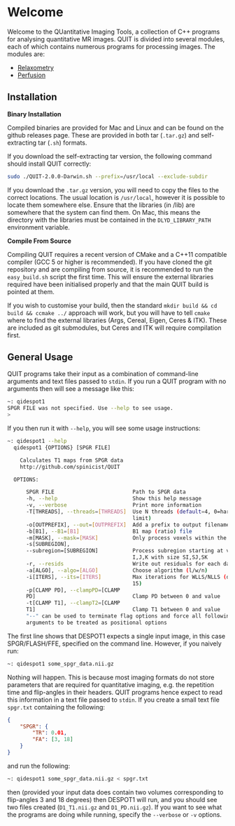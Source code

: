 # Welcome

Welcome to the QUantitative Imaging Tools, a collection of C++ programs for analysing quantitative MR images. QUIT is divided into several modules, each of which contains numerous programs for processing images. The modules are:

* [Relaxometry](Relaxometry.md)
* [Perfusion](Perfusion.md)

## Installation

**Binary Installation**

Compiled binaries are provided for Mac and Linux and can be found on the github releases page. These are provided in both tar (`.tar.gz`) and self-extracting tar (`.sh`) formats.

If you download the self-extracting tar version, the following command should install QUIT correctly:

```bash
sudo ./QUIT-2.0.0-Darwin.sh --prefix=/usr/local --exclude-subdir
```

If you download the `.tar.gz` version, you will need to copy the files to the correct locations. The usual location is `/usr/local`, however it is possible to locate them somewhere else. Ensure that the libraries (in /lib) are somewhere that the system can find them. On Mac, this means the directory with the libraries must be contained in the `DLYD_LIBRARY_PATH` environment variable.

**Compile From Source**

Compiling QUIT requires a recent version of CMake and a C++11 compatible compiler (GCC 5 or higher is recommended). If you have cloned the git repository and are compiling from source, it is recommended to run the `easy_build.sh` script the first time. This will ensure the external libraries required have been initialised properly and that the main QUIT build is pointed at them.

If you wish to customise your build, then the standard `mkdir build && cd build && ccmake ../` approach will work, but you will have to tell `cmake` where to find the external libraries (Args, Cereal, Eigen, Ceres & ITK). These are included as git submodules, but Ceres and ITK will require compilation first.

## General Usage

QUIT programs take their input as a combination of command-line arguments and text files passed to `stdin`. If you run a QUIT program with no arguments then will see a message like this:

```bash
~: qidespot1
SPGR FILE was not specified. Use --help to see usage.
>
```

If you then run it with `--help`, you will see some usage instructions:

```bash
~: qidespot1 --help
  qidespot1 {OPTIONS} [SPGR FILE]

    Calculates T1 maps from SPGR data
    http://github.com/spinicist/QUIT

  OPTIONS:

      SPGR FILE                         Path to SPGR data
      -h, --help                        Show this help message
      -v, --verbose                     Print more information
      -T[THREADS], --threads=[THREADS]  Use N threads (default=4, 0=hardware
                                        limit)
      -o[OUTPREFIX], --out=[OUTPREFIX]  Add a prefix to output filenames
      -b[B1], --B1=[B1]                 B1 map (ratio) file
      -m[MASK], --mask=[MASK]           Only process voxels within the mask
      -s[SUBREGION],
      --subregion=[SUBREGION]           Process subregion starting at voxel
                                        I,J,K with size SI,SJ,SK
      -r, --resids                      Write out residuals for each data-point
      -a[ALGO], --algo=[ALGO]           Choose algorithm (l/w/n)
      -i[ITERS], --its=[ITERS]          Max iterations for WLLS/NLLS (default
                                        15)
      -p[CLAMP PD], --clampPD=[CLAMP
      PD]                               Clamp PD between 0 and value
      -t[CLAMP T1], --clampT2=[CLAMP
      T1]                               Clamp T1 between 0 and value
      "--" can be used to terminate flag options and force all following
      arguments to be treated as positional options
```

The first line shows that DESPOT1 expects a single input image, in this case SPGR/FLASH/FFE, specified on the command line. However, if you naively run:

```bash
~: qidespot1 some_spgr_data.nii.gz
```

Nothing will happen. This is because most imaging formats do not store parameters that are required for quantitative imaging, e.g. the repetition time and flip-angles in their headers. QUIT programs hence expect to read this information in a text file passed to `stdin`. If you create a small text file `spgr.txt` containing the following:

```json
{
    "SPGR": {
        "TR": 0.01,
        "FA": [3, 18]
    }
}
```

and run the following:

```bash
~: qidespot1 some_spgr_data.nii.gz < spgr.txt
```

then (provided your input data does contain two volumes corresponding to flip-angles 3 and 18 degrees) then DESPOT1 will run, and you should see two files created (`D1_T1.nii.gz` and `D1_PD.nii.gz`). If you want to see what the programs are doing while running, specify the `--verbose` or `-v` options.